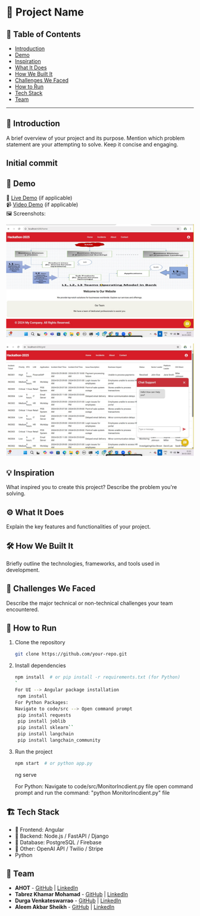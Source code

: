 # 🚀 Project Name

## 📌 Table of Contents
- [Introduction](#introduction)
- [Demo](#demo)
- [Inspiration](#inspiration)
- [What It Does](#what-it-does)
- [How We Built It](#how-we-built-it)
- [Challenges We Faced](#challenges-we-faced)
- [How to Run](#how-to-run)
- [Tech Stack](#tech-stack)
- [Team](#team)

---

## 🎯 Introduction
A brief overview of your project and its purpose. Mention which problem statement are your attempting to solve. Keep it concise and engaging.

## Initial commit

## 🎥 Demo
🔗 [Live Demo](#) (if applicable)  
📹 [Video Demo](#) (if applicable)  
🖼️ Screenshots:

![Screenshot 1](https://github.com/ewfx/gaipl-a-h-o-t/blob/main/artifacts/demo/AHOTScreenshot1.jpg)


![Screenshot 2](https://github.com/ewfx/gaipl-a-h-o-t/blob/main/artifacts/demo/AHOTScreenshot2.jpg)

## 💡 Inspiration
What inspired you to create this project? Describe the problem you're solving.

## ⚙️ What It Does
Explain the key features and functionalities of your project.

## 🛠️ How We Built It
Briefly outline the technologies, frameworks, and tools used in development.

## 🚧 Challenges We Faced
Describe the major technical or non-technical challenges your team encountered.

## 🏃 How to Run
1. Clone the repository  
   ```sh
   git clone https://github.com/your-repo.git
   ```
2. Install dependencies  
   ```sh
   npm install  # or pip install -r requirements.txt (for Python)
   `
   For UI --> Angular package installation
    npm install
   For Python Packages:
   Navigate to code/src --> Open command prompt
    pip install requests
	pip install joblib
	pip install sklearn``
	pip install langchain
	pip install langchain_community
3. Run the project  
   ```sh
   npm start  # or python app.py
   ```
   ng serve

   For Python:
   Navigate to code/src/MonitorIncdient.py file
   open command prompt and run the command:  "python MonitorIncdient.py" file

## 🏗️ Tech Stack
- 🔹 Frontend: Angular
- 🔹 Backend: Node.js / FastAPI / Django
- 🔹 Database: PostgreSQL / Firebase
- 🔹 Other: OpenAI API / Twilio / Stripe
- Python

## 👥 Team
- **AHOT** - [GitHub](#) | [LinkedIn](#)
- **Tabrez Khamar Mohamad** - [GitHub](#) | [LinkedIn](#)
- **Durga Venkateswarrao** - [GitHub](#) | [LinkedIn](#)
- **Aleem Akbar Sheikh** - [GitHub](#) | [LinkedIn](#)
